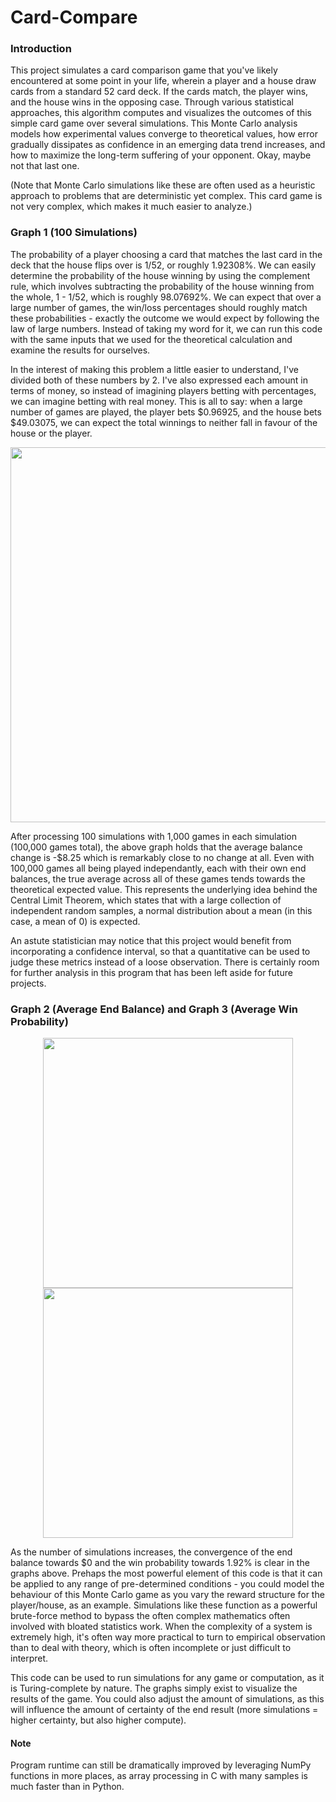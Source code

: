 # Card-Compare
### Introduction
This project simulates a card comparison game that you've likely encountered at some point in your life, wherein a player and a house draw cards from a standard 52 card deck. If the cards match, the player wins, and the house wins in the opposing case. Through various statistical approaches, this algorithm computes and visualizes the outcomes of this simple card game over several simulations. This Monte Carlo analysis models how experimental values converge to theoretical values, how error gradually dissipates as confidence in an emerging data trend increases, and how to maximize the long-term suffering of your opponent. Okay, maybe not that last one.

(Note that Monte Carlo simulations like these are often used as a heuristic approach to problems that are deterministic yet complex. This card game is not very complex, which makes it much easier to analyze.)

### Graph 1 (100 Simulations)
The probability of a player choosing a card that matches the last card in the deck that the house flips over is 1/52, or roughly 1.92308%. We can easily determine the probability of the house winning by using the complement rule, which involves subtracting the probability of the house winning from the whole, 1 - 1/52, which is roughly 98.07692%. We can expect that over a large number of games, the win/loss percentages should roughly match these probabilities - exactly the outcome we would expect by following the law of large numbers. Instead of taking my word for it, we can run this code with the same inputs that we used for the theoretical calculation and examine the results for ourselves.

In the interest of making this problem a little easier to understand, I've divided both of these numbers by 2. I've also expressed each amount in terms of money, so instead of imagining players betting with percentages, we can imagine betting with real money. This is all to say: when a large number of games are played, the player bets $0.96925, and the house bets $49.03075, we can expect the total winnings to neither fall in favour of the house or the player.

<p align='center'>
  <img src="https://github.com/GoldPapaya/Card-Compare/assets/93890310/38b44aba-8316-4adc-83ef-4512b5b8b7cf" width="600"/>
</p>

After processing 100 simulations with 1,000 games in each simulation (100,000 games total), the above graph holds that the average balance change is -$8.25 which is remarkably close to no change at all. Even with 100,000 games all being played independantly, each with their own end balances, the true average across all of these games tends towards the theoretical expected value. This represents the underlying idea behind the Central Limit Theorem, which states that with a large collection of independent random samples, a normal distribution about a mean (in this case, a mean of 0) is expected.

An astute statistician may notice that this project would benefit from incorporating a confidence interval, so that a quantitative can be used to judge these metrics instead of a loose observation. There is certainly room for further analysis in this program that has been left aside for future projects.

### Graph 2 (Average End Balance) and Graph 3 (Average Win Probability)
<p align='center'>
  <img src="https://github.com/GoldPapaya/Card-Compare/assets/93890310/fbfa7aff-3480-4342-9c82-8dca46036553" width="400"/>
  <img src="https://github.com/GoldPapaya/Card-Compare/assets/93890310/71bfe664-c9a5-4eba-a495-d13b6cad3e44" width="400"/>
</p>

As the number of simulations increases, the convergence of the end balance towards $0 and the win probability towards 1.92% is clear in the graphs above. Prehaps the most powerful element of this code is that it can be applied to any range of pre-determined conditions - you could model the behaviour of this Monte Carlo game as you vary the reward structure for the player/house, as an example. Simulations like these function as a powerful brute-force method to bypass the often complex mathematics often involved with bloated statistics work. When the complexity of a system is extremely high, it's often way more practical to turn to empirical observation than to deal with theory, which is often incomplete or just difficult to interpret.

This code can be used to run simulations for any game or computation, as it is Turing-complete by nature. The graphs simply exist to visualize the results of the game. You could also adjust the amount of simulations, as this will influence the amount of certainty of the end result (more simulations = higher certainty, but also higher compute).

#### Note
Program runtime can still be dramatically improved by leveraging NumPy functions in more places, as array processing in C with many samples is much faster than in Python.
